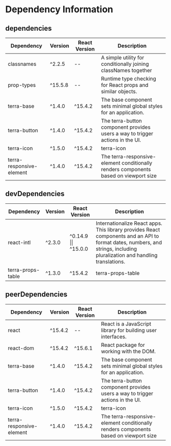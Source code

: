 # Dependency Information

## dependencies
| Dependency | Version | React Version | Description |
|-|-|-|-|
| classnames | ^2.2.5 | -- | A simple utility for conditionally joining classNames together |
| prop-types | ^15.5.8 | -- | Runtime type checking for React props and similar objects. |
| terra-base | ^1.4.0 | ^15.4.2 | The base component sets minimal global styles for an application. |
| terra-button | ^1.4.0 | ^15.4.2 | The terra-button component provides users a way to trigger actions in the UI. |
| terra-icon | ^1.5.0 | ^15.4.2 | terra-icon |
| terra-responsive-element | ^1.4.0 | ^15.4.2 | The terra-responsive-element conditionally renders components based on viewport size |

## devDependencies
| Dependency | Version | React Version | Description |
|-|-|-|-|
| react-intl | ^2.3.0 | ^0.14.9 \|\| ^15.0.0 | Internationalize React apps. This library provides React components and an API to format dates, numbers, and strings, including pluralization and handling translations. |
| terra-props-table | ^1.3.0 | ^15.4.2 | terra-props-table |

## peerDependencies
| Dependency | Version | React Version | Description |
|-|-|-|-|
| react | ^15.4.2 | -- | React is a JavaScript library for building user interfaces. |
| react-dom | ^15.4.2 | ^15.6.1 | React package for working with the DOM. |
| terra-base | ^1.4.0 | ^15.4.2 | The base component sets minimal global styles for an application. |
| terra-button | ^1.4.0 | ^15.4.2 | The terra-button component provides users a way to trigger actions in the UI. |
| terra-icon | ^1.5.0 | ^15.4.2 | terra-icon |
| terra-responsive-element | ^1.4.0 | ^15.4.2 | The terra-responsive-element conditionally renders components based on viewport size |
